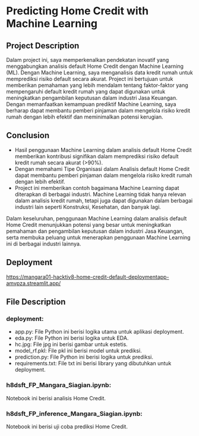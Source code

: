 # Predicting Home Credit with Machine Learning

## Project Description

Dalam project ini, saya memperkenalkan pendekatan inovatif yang menggabungkan analisis default Home Credit dengan Machine Learning (ML). Dengan Machine Learning, saya menganalisis data kredit rumah untuk memprediksi risiko default secara akurat. Project ini bertujuan untuk memberikan pemahaman yang lebih mendalam tentang faktor-faktor yang mempengaruhi default kredit rumah yang dapat digunakan untuk meningkatkan pengambilan keputusan dalam industri Jasa Keuangan. Dengan memanfaatkan kemampuan prediktif Machine Learning, saya berharap dapat membantu pemberi pinjaman dalam mengelola risiko kredit rumah dengan lebih efektif dan meminimalkan potensi kerugian.

## Conclusion

* Hasil penggunaan Machine Learning dalam analisis default Home Credit memberikan kontribusi signifikan dalam memprediksi risiko default kredit rumah secara akurat (>90%).
* Dengan memahami Tipe Organisasi dalam Analisis default Home Credit dapat membantu pemberi pinjaman dalam mengelola risiko kredit rumah dengan lebih efektif.
* Project ini memberikan contoh bagaimana Machine Learning dapat diterapkan di berbagai industri. Machine Learning tidak hanya relevan dalam analisis kredit rumah, tetapi juga dapat digunakan dalam berbagai industri lain seperti Konstruksi, Kesehatan, dan banyak lagi.
  
Dalam keseluruhan, penggunaan Machine Learning dalam analisis default Home Credit menunjukkan potensi yang besar untuk meningkatkan pemahaman dan pengambilan keputusan dalam industri Jasa Keuangan, serta membuka peluang untuk menerapkan penggunaan Machine Learning ini di berbagai industri lainnya.

## Deployment

https://mangara01-hacktiv8-home-credit-default-deploymentapp-amvpza.streamlit.app/

## File Description

### deployment:

* app.py: File Python ini berisi logika utama untuk aplikasi deployment.
* eda.py: File Python ini berisi logika untuk EDA.
* hc.jpg: File jpg ini berisi gambar untuk estetis.
* model_rf.pkl: File pkl ini berisi model untuk prediksi.
* prediction.py: File Python ini berisi logika untuk prediksi.
* requirements.txt: File txt ini berisi library yang dibutuhkan untuk deployment.

### h8dsft_FP_Mangara_Siagian.ipynb:

Notebook ini berisi analisis Home Credit.

### h8dsft_FP_inference_Mangara_Siagian.ipynb:

Notebook ini berisi uji coba prediksi Home Credit.
